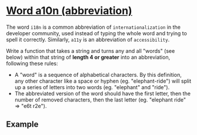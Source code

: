 # [Word a10n (abbreviation)](https://www.codewars.com/kata/5375f921003bf62192000746)

The word `i18n` is a common abbreviation of `internationalization` in the developer community, used instead of typing the whole word and trying to spell it correctly. Similarly, `a11y` is an abbreviation of `accessibility`.

Write a function that takes a string and turns any and all "words" (see below) within that string of **length 4 or greater** into an abbreviation, following these rules:

* A "word" is a sequence of alphabetical characters. By this definition, any other character like a space or hyphen (eg. "elephant-ride") will split up a series of letters into two words (eg. "elephant" and "ride").
* The abbreviated version of the word should have the first letter, then the number of removed characters, then the last letter (eg. "elephant ride" => "e6t r2e").

## Example

